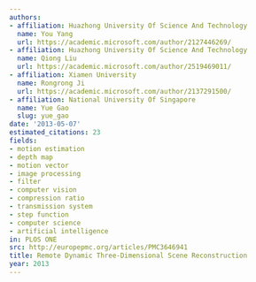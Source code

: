 ```yaml
---
authors:
- affiliation: Huazhong University Of Science And Technology
  name: You Yang
  url: https://academic.microsoft.com/author/2127446269/
- affiliation: Huazhong University Of Science And Technology
  name: Qiong Liu
  url: https://academic.microsoft.com/author/2519469011/
- affiliation: Xiamen University
  name: Rongrong Ji
  url: https://academic.microsoft.com/author/2137291500/
- affiliation: National University Of Singapore
  name: Yue Gao
  slug: yue_gao
date: '2013-05-07'
estimated_citations: 23
fields:
- motion estimation
- depth map
- motion vector
- image processing
- filter
- computer vision
- compression ratio
- transmission system
- step function
- computer science
- artificial intelligence
in: PLOS ONE
src: http://europepmc.org/articles/PMC3646941
title: Remote Dynamic Three-Dimensional Scene Reconstruction
year: 2013
---
```

